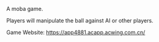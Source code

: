 A moba game. 

Players will manipulate the ball against AI or other players.

Game Website: https://app4881.acapp.acwing.com.cn/
